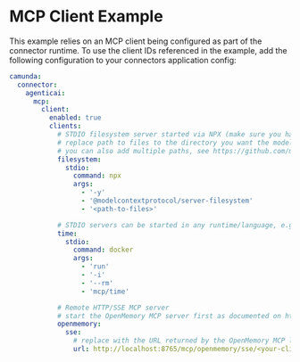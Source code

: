# MCP Client Example

This example relies on an MCP client being configured as part of the connector runtime. To use the client IDs
referenced in the example, add the following configuration to your connectors application config:

```yaml
camunda:
  connector:
    agenticai:
      mcp:
        client:
          enabled: true
          clients:
            # STDIO filesystem server started via NPX (make sure you have a Node.js environment available)
            # replace path to files to the directory you want the model to have access to
            # you can also add multiple paths, see https://github.com/modelcontextprotocol/servers/tree/main/src/filesystem
            filesystem:
              stdio:
                command: npx
                args:
                  - '-y'
                  - '@modelcontextprotocol/server-filesystem'
                  - '<path-to-files>'

            # STDIO servers can be started in any runtime/language, e.g. as docker container        
            time:
              stdio:
                command: docker
                args:
                  - 'run'
                  - '-i'
                  - '--rm'
                  - 'mcp/time'

            # Remote HTTP/SSE MCP server
            # start the OpenMemory MCP server first as documented on https://mem0.ai/openmemory-mcp
            openmemory:
              sse:
                # replace with the URL returned by the OpenMemory MCP link UI
                url: http://localhost:8765/mcp/openmemory/sse/<your-client-id>
```
